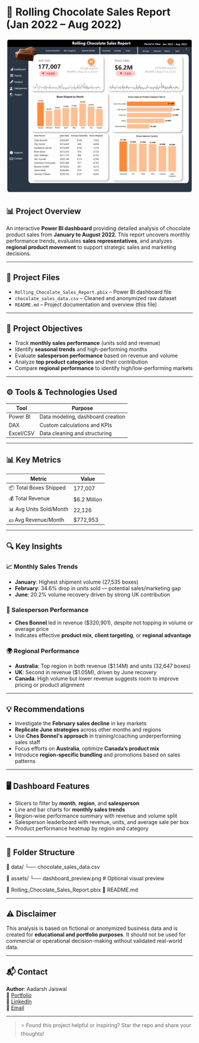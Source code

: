 # 🍫 Rolling Chocolate Sales Report (Jan 2022 – Aug 2022)

![Power BI Dashboard](https://github.com/aadarshjaiswalvns/Rolling-Chocolate-Sales-Report/blob/main/dashboard.png)

## 📊 Project Overview

An interactive **Power BI dashboard** providing detailed analysis of chocolate product sales from **January to August 2022**. This report uncovers monthly performance trends, evaluates **sales representatives**, and analyzes **regional product movement** to support strategic sales and marketing decisions.

---

## 📁 Project Files

- `Rolling_Chocolate_Sales_Report.pbix` – Power BI dashboard file  
- `chocolate_sales_data.csv` – Cleaned and anonymized raw dataset  
- `README.md` – Project documentation and overview (this file)

---

## 🎯 Project Objectives

- Track **monthly sales performance** (units sold and revenue)
- Identify **seasonal trends** and high-performing months
- Evaluate **salesperson performance** based on revenue and volume
- Analyze **top product categories** and their contribution
- Compare **regional performance** to identify high/low-performing markets

---

## ⚙️ Tools & Technologies Used

| Tool        | Purpose                               |
|-------------|----------------------------------------|
| Power BI    | Data modeling, dashboard creation      |
| DAX         | Custom calculations and KPIs           |
| Excel/CSV   | Data cleaning and structuring          |

---

## 📊 Key Metrics

| Metric                   | Value          |
|--------------------------|----------------|
| 📦 Total Boxes Shipped   | 177,007        |
| 💰 Total Revenue         | $6.2 Million   |
| 📊 Avg Units Sold/Month  | 22,126         |
| 💵 Avg Revenue/Month     | $772,953       |

---

## 🔍 Key Insights

### 📈 Monthly Sales Trends
- **January**: Highest shipment volume (27,535 boxes)  
- **February**: 34.6% drop in units sold — potential sales/marketing gap  
- **June**: 20.2% volume recovery driven by strong UK contribution

### 👤 Salesperson Performance
- **Ches Bonnel** led in revenue ($320,901), despite not topping in volume or average price  
- Indicates effective **product mix**, **client targeting**, or **regional advantage**

### 🌍 Regional Performance
- **Australia**: Top region in both revenue ($1.14M) and units (32,647 boxes)  
- **UK**: Second in revenue ($1.05M), driven by June recovery  
- **Canada**: High volume but lower revenue suggests room to improve pricing or product alignment

---

## 💡 Recommendations

- Investigate the **February sales decline** in key markets  
- **Replicate June strategies** across other months and regions  
- Use **Ches Bonnel's approach** in training/coaching underperforming sales staff  
- Focus efforts on **Australia**, optimize **Canada’s product mix**  
- Introduce **region-specific bundling** and promotions based on sales patterns

---

## 🖥️ Dashboard Features

- Slicers to filter by **month**, **region**, and **salesperson**  
- Line and bar charts for **monthly sales trends**  
- Region-wise performance summary with revenue and volume split  
- Salesperson leaderboard with revenue, units, and average sale per box  
- Product performance heatmap by region and category

---

## 📂 Folder Structure

📁 data/
└── chocolate_sales_data.csv

📁 assets/
└── dashboard_preview.png # Optional visual preview

📄 Rolling_Chocolate_Sales_Report.pbix
📄 README.md


---

## ⚠️ Disclaimer

This analysis is based on fictional or anonymized business data and is created for **educational and portfolio purposes**. It should not be used for commercial or operational decision-making without validated real-world data.

---

## 📬 Contact

**Author**: Aadarsh Jaiswal  
🔗 [Portfolio](https://aadarshjaiswalvns.github.io/Data-Analytics-Portfolio)  
💼 [LinkedIn](https://www.linkedin.com/in/aadarshjaiswalvns)  
📧 [Email](mailto:aadarshjaiswalvns@gmail.com)

---

> ⭐ Found this project helpful or inspiring? Star the repo and share your thoughts!
